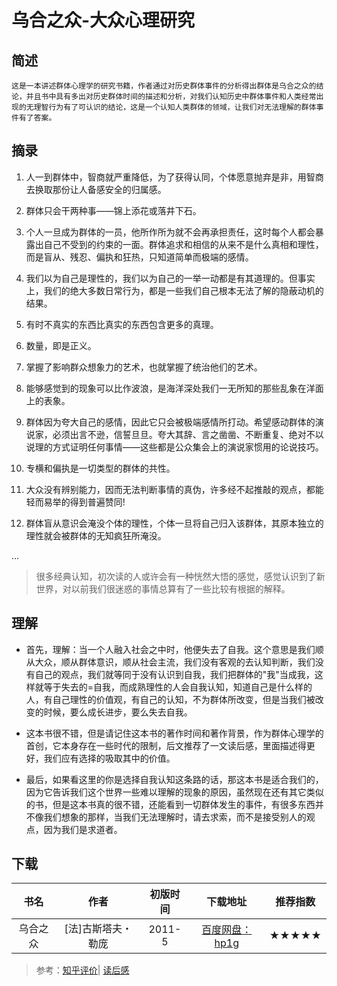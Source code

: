 <!--
 * @Description: 乌合之众-大众心理研究
 * @label: 人文研究
 * @Date: 2020-01-10 11:57:27
 * @LastEditors  : 关耳听风
 * @LastEditTime : 2020-01-11 00:54:20
 -->
# 乌合之众-大众心理研究

## 简述

	这是一本讲述群体心理学的研究书籍，作者通过对历史群体事件的分析得出群体是乌合之众的结论，并且书中具有多出对历史群体时间的描述和分析，对我们认知历史中群体事件和人类经常出现的无理智行为有了可认识的结论，这是一个认知人类群体的领域，让我们对无法理解的群体事件有了答案。

## 摘录

1. 人一到群体中，智商就严重降低，为了获得认同，个体愿意抛弃是非，用智商去换取那份让人备感安全的归属感。

2. 群体只会干两种事——锦上添花或落井下石。

3. 个人一旦成为群体的一员，他所作所为就不会再承担责任，这时每个人都会暴露出自己不受到的约束的一面。群体追求和相信的从来不是什么真相和理性，而是盲从、残忍、偏执和狂热，只知道简单而极端的感情。

4. 我们以为自己是理性的，我们以为自己的一举一动都是有其道理的。但事实上，我们的绝大多数日常行为，都是一些我们自己根本无法了解的隐蔽动机的结果。

5. 有时不真实的东西比真实的东西包含更多的真理。

6. 数量，即是正义。

7. 掌握了影响群众想象力的艺术，也就掌握了统治他们的艺术。

8. 能够感觉到的现象可以比作波浪，是海洋深处我们一无所知的那些乱象在洋面上的表象。

9. 群体因为夸大自己的感情，因此它只会被极端感情所打动。希望感动群体的演说家，必须出言不逊，信誓旦旦。夸大其辞、言之凿凿、不断重复、绝对不以说理的方式证明任何事情——这些都是公众集会上的演说家惯用的论说技巧。

10. 专横和偏执是一切类型的群体的共性。

11. 大众没有辨别能力，因而无法判断事情的真伪，许多经不起推敲的观点，都能轻而易举的得到普遍赞同!

12. 群体盲从意识会淹没个体的理性，个体一旦将自己归入该群体，其原本独立的理性就会被群体的无知疯狂所淹没。

...

> 很多经典认知，初次读的人或许会有一种恍然大悟的感觉，感觉认识到了新世界，对以前我们很迷惑的事情总算有了一些比较有根据的解释。

## 理解

* 首先，理解：当一个人融入社会之中时，他便失去了自我。这个意思是我们顺从大众，顺从群体意识，顺从社会主流，我们没有客观的去认知判断，我们没有自己的观点，我们就等同于没有认识到自我，我们把群体的"我"当成我，这样就等于失去的=自我，而成熟理性的人会自我认知，知道自己是什么样的人，有自己理性的价值观，有自己的认知，不为群体所改变，但是当我们被改变的时候，要么成长进步，要么失去自我。

* 这本书很不错，但是请记住这本书的著作时间和著作背景，作为群体心理学的首创，它本身存在一些时代的限制，后文推荐了一文读后感，里面描述得更好，我们应有选择的吸取其中的价值。

* 最后，如果看这里的你是选择自我认知这条路的话，那这本书是适合我们的，因为它告诉我们这个世界一些难以理解的现象的原因，虽然现在还有其它类似的书，但是这本书真的很不错，还能看到一切群体发生的事件，有很多东西并不像我们想象的那样，当我们无法理解时，请去求索，而不是接受别人的观点，因为我们是求道者。

## 下载

|书名|作者|初版时间|下载地址|推荐指数|
|:--:|:--:|:--:|:--:|:--:|
|乌合之众|[法]古斯塔夫・勒庞|2011-5|[百度网盘：hp1g](https://pan.baidu.com/s/1LCpuPkzy9PY_BFJ8GTB0kQ)|★★★★★|

> 参考：[知乎评价](https://www.zhihu.com/question/33591602)| [读后感](https://www.duyou8.com/article-3334.html)